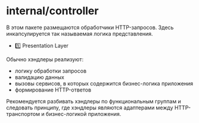 # internal/controller

В этом пакете размещаются обработчики HTTP-запросов. Здесь инкапсулируется так называемая логика представления.

- 1️⃣ Presentation Layer

Обычно хэндлеры реализуют:
- логику обработки запросов
- валидацию данных
- вызовы сервисов, в которых содержится бизнес-логика приложения
- формирование HTTP-ответов

Рекомендуется разбивать хэндлеры по функциональным группам и следовать принципу, где хэндлеры являются адаптерами между HTTP-транспортом и бизнес-логикой приложения.
